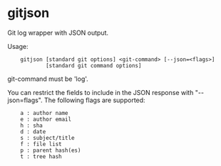 gitjson
=======

Git log wrapper with JSON output. 

 Usage:
```
    gitjson [standard git options] <git-command> [--json=<flags>]
            [standard git command options]
```

 git-command must be 'log'.

 You can restrict the fields to include in the JSON response with
 "--json=flags".  The following flags are supported:

```
    a : author name
    e : author email
    h : sha
    d : date
    s : subject/title
    f : file list
    p : parent hash(es)
    t : tree hash
```
